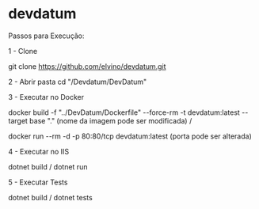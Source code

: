 # devdatum

Passos para Execução:

1 - Clone

git clone https://github.com/elvino/devdatum.git

2 - Abrir pasta cd "/Devdatum/DevDatum"

3 - Executar no Docker

docker build -f "../DevDatum/Dockerfile" --force-rm -t devdatum:latest --target base  "." (nome da imagem pode ser modificada) /

docker run --rm -d  -p 80:80/tcp devdatum:latest (porta pode ser alterada)

4 - Executar no IIS

dotnet build /
dotnet run

5 - Executar Tests

dotnet build /
dotnet tests
